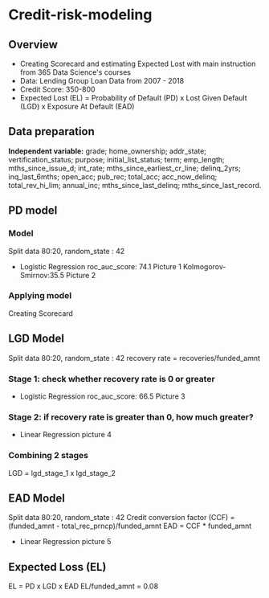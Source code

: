# Credit-risk-modeling

## Overview
* Creating Scorecard and estimating Expected Lost with main instruction from 365 Data Science's courses
* Data: Lending Group Loan Data from 2007 - 2018 
* Credit Score: 350-800
* Expected Lost (EL) = Probability of Default (PD) x Lost Given Default (LGD) x Exposure At Default (EAD)

## Data preparation
**Independent variable:** grade; home_ownership; addr_state; vertification_status; purpose; initial_list_status; term; emp_length; mths_since_issue_d; int_rate; mths_since_earliest_cr_line; delinq_2yrs; inq_last_6mths; open_acc; pub_rec; total_acc; acc_now_delinq; total_rev_hi_lim; annual_inc; mths_since_last_delinq; mths_since_last_record. 

## PD model
### Model
Split data 80:20, random_state : 42
* Logistic Regression
roc_auc_score: 74.1 
Picture 1
Kolmogorov-Smirnov:35.5
Picture 2
### Applying model
Creating Scorecard 

## LGD Model
Split data 80:20, random_state : 42
recovery rate = recoveries/funded_amnt
### Stage 1: check whether recovery rate is 0 or greater
* Logistic Regression
roc_auc_score: 66.5 
Picture 3
### Stage 2: if recovery rate is greater than 0, how much greater?
* Linear Regression
picture 4
### Combining 2 stages
LGD = lgd_stage_1 x lgd_stage_2

## EAD Model
Split data 80:20, random_state : 42
Credit conversion factor (CCF) = (funded_amnt - total_rec_prncp)/funded_amnt
EAD = CCF * funded_amnt
* Linear Regression
picture 5

## Expected Loss (EL)
EL = PD x LGD x EAD
EL/funded_amnt = 0.08
